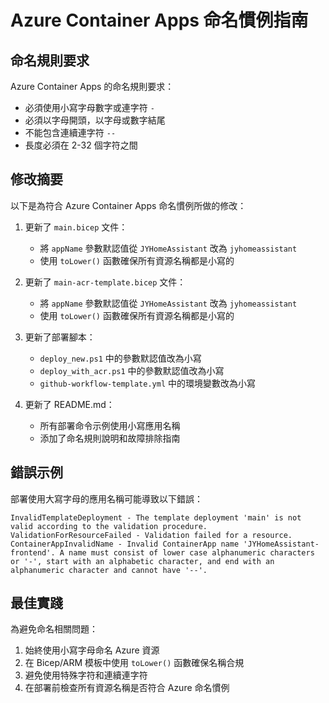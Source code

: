 # Azure Container Apps 命名慣例指南

## 命名規則要求

Azure Container Apps 的命名規則要求：
- 必須使用小寫字母數字或連字符 `-`
- 必須以字母開頭，以字母或數字結尾
- 不能包含連續連字符 `--`
- 長度必須在 2-32 個字符之間

## 修改摘要

以下是為符合 Azure Container Apps 命名慣例所做的修改：

1. 更新了 `main.bicep` 文件：
   - 將 `appName` 參數默認值從 `JYHomeAssistant` 改為 `jyhomeassistant`
   - 使用 `toLower()` 函數確保所有資源名稱都是小寫的

2. 更新了 `main-acr-template.bicep` 文件：
   - 將 `appName` 參數默認值從 `JYHomeAssistant` 改為 `jyhomeassistant`
   - 使用 `toLower()` 函數確保所有資源名稱都是小寫的

3. 更新了部署腳本：
   - `deploy_new.ps1` 中的參數默認值改為小寫
   - `deploy_with_acr.ps1` 中的參數默認值改為小寫
   - `github-workflow-template.yml` 中的環境變數改為小寫

4. 更新了 README.md：
   - 所有部署命令示例使用小寫應用名稱
   - 添加了命名規則說明和故障排除指南

## 錯誤示例

部署使用大寫字母的應用名稱可能導致以下錯誤：
```
InvalidTemplateDeployment - The template deployment 'main' is not valid according to the validation procedure.
ValidationForResourceFailed - Validation failed for a resource.
ContainerAppInvalidName - Invalid ContainerApp name 'JYHomeAssistant-frontend'. A name must consist of lower case alphanumeric characters or '-', start with an alphabetic character, and end with an alphanumeric character and cannot have '--'.
```

## 最佳實踐

為避免命名相關問題：
1. 始終使用小寫字母命名 Azure 資源
2. 在 Bicep/ARM 模板中使用 `toLower()` 函數確保名稱合規
3. 避免使用特殊字符和連續連字符
4. 在部署前檢查所有資源名稱是否符合 Azure 命名慣例
